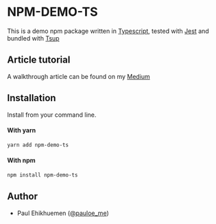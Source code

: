 # NPM-DEMO-TS

This is a demo npm package written in [Typescript](https://www.typescriptlang.org/), tested with [Jest](https://jestjs.io/) and bundled with [Tsup](https://tsup.egoist.dev/)

## Article tutorial

A walkthrough article can be found on my [Medium](https://pauloe-me.medium.com/)

## Installation

Install from your command line.

#### With yarn

```sh
yarn add npm-demo-ts
```

#### With npm

```sh
npm install npm-demo-ts
```

## Author

- Paul Ehikhuemen ([@pauloe_me](https://twitter.com/pauloe_me))

